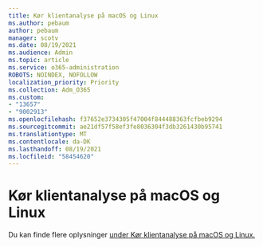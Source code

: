 ```yaml
---
title: Kør klientanalyse på macOS og Linux
ms.author: pebaum
author: pebaum
manager: scotv
ms.date: 08/19/2021
ms.audience: Admin
ms.topic: article
ms.service: o365-administration
ROBOTS: NOINDEX, NOFOLLOW
localization_priority: Priority
ms.collection: Adm_O365
ms.custom:
- "13657"
- "9002913"
ms.openlocfilehash: f37652e3734305f47004f844488363fcfbeb9294
ms.sourcegitcommit: ae21df57f58ef3fe8036304f3db3261430b95741
ms.translationtype: MT
ms.contentlocale: da-DK
ms.lasthandoff: 08/19/2021
ms.locfileid: "58454620"
---
```

# <a name="run-the-client-analyzer-on-macos-and-linux"></a>Kør klientanalyse på macOS og Linux

Du kan finde flere oplysninger [under Kør klientanalyse på macOS og Linux.](https://docs.microsoft.com/microsoft-365/security/defender-endpoint/run-analyzer-macos-linux)
